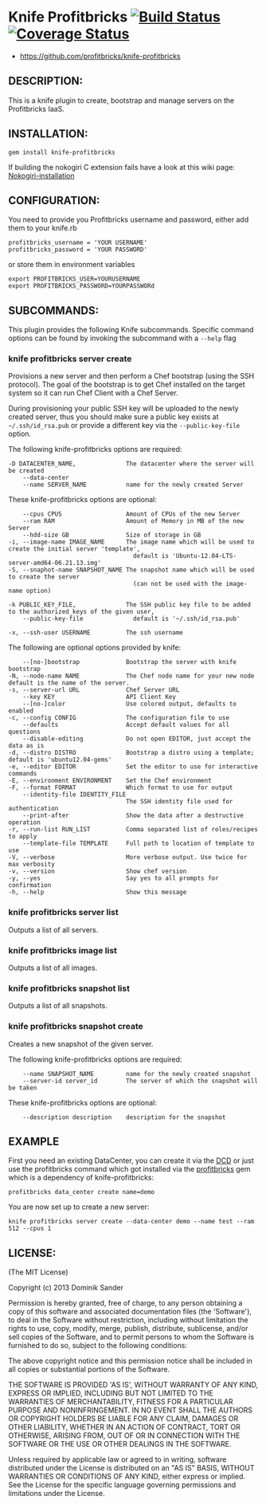 # Knife Profitbricks [![Build Status](https://travis-ci.org/profitbricks/knife-profitbricks.png?branch=master)](https://travis-ci.org/profitbricks/knife-profitbricks) [![Coverage Status](https://coveralls.io/repos/profitbricks/knife-profitbricks/badge.png)](https://coveralls.io/r/profitbricks/knife-profitbricks)

* https://github.com/profitbricks/knife-profitbricks

## DESCRIPTION:

This is a knife plugin to create, bootstrap and manage servers on the Profitbricks IaaS.

## INSTALLATION:

    gem install knife-profitbricks

If building the nokogiri C extension fails have a look at this wiki page: [Nokogiri-installation](https://github.com/profitbricks/knife-profitbricks/wiki/Nokogiri-installation)


## CONFIGURATION:

You need to provide you Profitbricks username and password, either add them to your knife.rb

    profitbricks_username = 'YOUR USERNAME'
    profitbricks_password = 'YOUR PASSWORD'

or store them in environment variables

    export PROFITBRICKS_USER=YOURUSERNAME
    export PROFITBRICKS_PASSWORD=YOURPASSWORd


## SUBCOMMANDS:

This plugin provides the following Knife subcommands. Specific command options can be found by invoking the subcommand with a ``--help`` flag

### knife profitbricks server create

Provisions a new server and then perform a Chef bootstrap (using the SSH protocol). The goal of the bootstrap is to get Chef installed
on the target system so it can run Chef Client with a Chef Server.

During provisioning your public SSH key will be uploaded to the newly created server, thus you should make sure a public key exists at `~/.ssh/id_rsa.pub` or provide a different key via the `--public-key-file` option.

The following knife-profitbricks options are required:

    -D DATACENTER_NAME,              The datacenter where the server will be created
        --data-center
        --name SERVER_NAME           name for the newly created Server

These knife-profitbricks options are optional:

        --cpus CPUS                  Amount of CPUs of the new Server
        --ram RAM                    Amount of Memory in MB of the new Server
        --hdd-size GB                Size of storage in GB
    -i, --image-name IMAGE_NAME      The image name which will be used to create the initial server 'template',
                                       default is 'Ubuntu-12.04-LTS-server-amd64-06.21.13.img'
    -S, --snaphot-name SNAPSHOT_NAME The snapshot name which will be used to create the server
                                       (can not be used with the image-name option)

    -k PUBLIC_KEY_FILE,              The SSH public key file to be added to the authorized_keys of the given user,
        --public-key-file              default is '~/.ssh/id_rsa.pub'

    -x, --ssh-user USERNAME          The ssh username

The following are optional options provided by knife:

        --[no-]bootstrap             Bootstrap the server with knife bootstrap
    -N, --node-name NAME             The Chef node name for your new node default is the name of the server.
    -s, --server-url URL             Chef Server URL
        --key KEY                    API Client Key
        --[no-]color                 Use colored output, defaults to enabled
    -c, --config CONFIG              The configuration file to use
        --defaults                   Accept default values for all questions
        --disable-editing            Do not open EDITOR, just accept the data as is
    -d, --distro DISTRO              Bootstrap a distro using a template; default is 'ubuntu12.04-gems'
    -e, --editor EDITOR              Set the editor to use for interactive commands
    -E, --environment ENVIRONMENT    Set the Chef environment
    -F, --format FORMAT              Which format to use for output
        --identity-file IDENTITY_FILE
                                     The SSH identity file used for authentication
        --print-after                Show the data after a destructive operation
    -r, --run-list RUN_LIST          Comma separated list of roles/recipes to apply
        --template-file TEMPLATE     Full path to location of template to use
    -V, --verbose                    More verbose output. Use twice for max verbosity
    -v, --version                    Show chef version
    -y, --yes                        Say yes to all prompts for confirmation
    -h, --help                       Show this message


### knife profitbricks server list

Outputs a list of all servers.

### knife profitbricks image list

Outputs a list of all images.

### knife profitbricks snapshot list

Outputs a list of all snapshots.

### knife profitbricks snapshot create

Creates a new snapshot of the given server.

The following knife-profitbricks options are required:

        --name SNAPSHOT_NAME         name for the newly created snapshot
        --server-id server_id        The server of which the snapshot will be taken

These knife-profitbricks options are optional:

        --description description    description for the snapshot


## EXAMPLE

First you need an existing DataCenter, you can create it via the [DCD](https://my.profitbricks.com/dashboard/dcd/) or just use the profitbricks command which got installed via the [profitbricks](https://github.com/dsander/profitbricks) gem which is a dependency of knife-profitbricks:

    profitbricks data_center create name=demo

You are now set up to create a new server:

    knife profitbricks server create --data-center demo --name test --ram 512 --cpus 1



## LICENSE:

(The MIT License)

Copyright (c) 2013 Dominik Sander

Permission is hereby granted, free of charge, to any person obtaining
a copy of this software and associated documentation files (the
'Software'), to deal in the Software without restriction, including
without limitation the rights to use, copy, modify, merge, publish,
distribute, sublicense, and/or sell copies of the Software, and to
permit persons to whom the Software is furnished to do so, subject to
the following conditions:

The above copyright notice and this permission notice shall be
included in all copies or substantial portions of the Software.

THE SOFTWARE IS PROVIDED 'AS IS', WITHOUT WARRANTY OF ANY KIND,
EXPRESS OR IMPLIED, INCLUDING BUT NOT LIMITED TO THE WARRANTIES OF
MERCHANTABILITY, FITNESS FOR A PARTICULAR PURPOSE AND NONINFRINGEMENT.
IN NO EVENT SHALL THE AUTHORS OR COPYRIGHT HOLDERS BE LIABLE FOR ANY
CLAIM, DAMAGES OR OTHER LIABILITY, WHETHER IN AN ACTION OF CONTRACT,
TORT OR OTHERWISE, ARISING FROM, OUT OF OR IN CONNECTION WITH THE
SOFTWARE OR THE USE OR OTHER DEALINGS IN THE SOFTWARE.


Unless required by applicable law or agreed to in writing, software
distributed under the License is distributed on an "AS IS" BASIS,
WITHOUT WARRANTIES OR CONDITIONS OF ANY KIND, either express or implied.
See the License for the specific language governing permissions and
limitations under the License.
